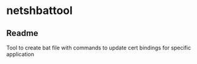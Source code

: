# netshbattool

## Readme
Tool to create bat file with commands to update cert bindings for specific application
